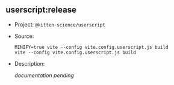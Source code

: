 ## userscript:release

-   Project: `@kitten-science/userscript`
-   Source:

    ```shell
    MINIFY=true vite --config vite.config.userscript.js build
    vite --config vite.config.userscript.js build
    ```

-   Description:

    _documentation pending_
